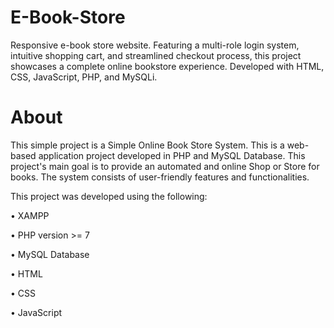 # E-Book-Store
Responsive e-book store website. Featuring a multi-role login system, intuitive shopping cart, and streamlined checkout process, this project showcases a complete online bookstore experience. Developed with HTML, CSS, JavaScript, PHP, and MySQLi.

# About
This simple project is a Simple Online Book Store System. This is a web-based application project developed in PHP and MySQL Database. This project's main goal is to provide an automated and online Shop or Store for books.
The system consists of user-friendly features and functionalities.


This project was developed using the following:

• XAMPP

• PHP version >= 7

• MySQL Database

• HTML

• CSS

• JavaScript
